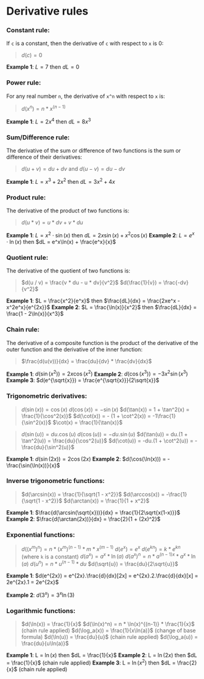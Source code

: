 # Derivative rules

### Constant rule:
If `c` is a constant, then the derivative of `c` with respect to `x` is 0: 
> $d(c) = 0$

__Example 1__: $L = 7$ then $dL = 0$


### Power rule:
For any real number `n`, the derivative of `x^n` with respect to `x` is: 
> $d(x^n) = n * x^{(n-1)}$

__Example 1__: $L = 2x^4$ then $dL = 8x^3$


### Sum/Difference rule:
The derivative of the sum or difference of two functions is the sum or difference of their derivatives: 
> $d(u + v) = du + dv$ and $d(u - v) = du - dv$

__Example 1__: $L = x^3 + 2x^2$ then $dL = 3x^2 + 4x$


### Product rule:
The derivative of the product of two functions is: 
> $d(u * v) = u * dv + v * du$

__Example 1__: $L = x^2 \cdot \sin(x)$ then $dL = 2x\sin(x) + x^2\cos(x)$
__Example 2__: $L = e^x \cdot \ln(x)$ then $dL = e^x\ln(x) + \frac{e^x}{x}$


### Quotient rule:
The derivative of the quotient of two functions is: 
> $d(u / v) = \frac{v * du - u * dv}{v^2}$
> $d(\frac{1}{v}) = \frac{-dv}{v^2}$

__Example 1__: $L = \frac{x^2}{e^x}$ then $\frac{dL}{dx} = \frac{2xe^x - x^2e^x}{e^{2x}}$
__Example 2__: $L = \frac{\ln(x)}{x^2}$ then $\frac{dL}{dx} = \frac{1 - 2\ln(x)}{x^3}$


### Chain rule:
The derivative of a composite function is the product of the derivative of the outer function and the derivative of the inner function: 
> $\frac{d(u(v))}{dx} = \frac{du}{dv} * \frac{dv}{dx}$

__Example 1__: $d(\sin(x^2)) = 2x\cos(x^2)$
__Example 2__: $d(\cos(x^3)) = -3x^2\sin(x^3)$
__Example 3__: $d(e^{\sqrt{x}}) = \frac{e^{\sqrt{x}}}{2\sqrt{x}}$


### Trigonometric derivatives: 
> $d(\sin(x)) = \cos(x)$
> $d(\cos(x)) = -\sin(x)$
> $d(\tan(x)) = 1 + \tan^2(x) = \frac{1}{\cos^2(x)}$
> $d(\cot(x)) = - (1 + \cot^2(x)) = -1\frac{1}{\sin^2(x)}$
> $\cot(x) = \frac{1}{\tan(x)}$

> $d(\sin(u)) = du.\cos(u)$
> $d(\cos(u)) = -du.\sin(u)$
> $d(\tan(u)) = du.(1 + \tan^2(u)) = \frac{du}{\cos^2(u)}$
> $d(\cot(u)) = -du.(1 + \cot^2(u)) = -\frac{du}{\sin^2(u)}$

__Example 1__: $d(\sin(2x)) = 2\cos(2x)$
__Example 2__: $d(\cos(\ln(x))) = -\frac{\sin(\ln(x))}{x}$


### Inverse trigonometric functions:
> $d(\arcsin(x)) = \frac{1}{\sqrt{1 - x^2}}$
> $d(\arccos(x)) = -\frac{1}{\sqrt{1 - x^2}}$
> $d(\arctan(x)) = \frac{1}{1 + x^2}$

__Example 1__: $\frac{d(\arcsin(\sqrt{x}))}{dx} = \frac{1}{2\sqrt{x(1-x)}}$
__Example 2__: $\frac{d(\arctan(2x))}{dx} = \frac{2}{1 + (2x)^2}$


### Exponential functions:
> $d((x^m)^n) = n * (x^m)^{(n-1)} * m * x^{(m-1)}$
> $d(e^x) = e^x$
> $d(e^{kn}) = k * e^{kn}$ (where `k` is a constant)
> $d(a^x) = a^x * \ln(a)$
> $d(a^x)^n = n * a^{(n-1)x} * a^x * \ln(a)$
> $d(u^n) = n * u^{(n-1)} * du$
> $d(\sqrt{u}) = \frac{du}{2\sqrt{u}}$

__Example 1__: $d(e^{2x}) = e^{2x}.\frac{d}{dx}[2x] = e^{2x}.2.\frac{d}{dx}[x] = 2e^{2x}.1 = 2e^{2x}$

__Example 2__: $d(3^x) = 3^x \ln(3)$


### Logarithmic functions:

> $d(\ln(x)) = \frac{1}{x}$
> $d(\ln(x)^n) = n * \ln(x)^{(n-1)} * \frac{1}{x}$ (chain rule applied)
> $d(\log_a(x)) = \frac{1}{x\ln(a)}$ (change of base formula)
> $d(\ln(u)) = \frac{du}{u}$ (chain rule applied)
> $d(\log_a(u)) = \frac{du}{u\ln(a)}$

__Example 1__: L = $\ln(x)$ then $dL = \frac{1}{x}$
__Example 2__: L = $\ln(2x)$ then $dL = \frac{1}{x}$ (chain rule applied)
__Example 3__: L = $\ln(x^2)$ then $dL = \frac{2}{x}$ (chain rule applied)
